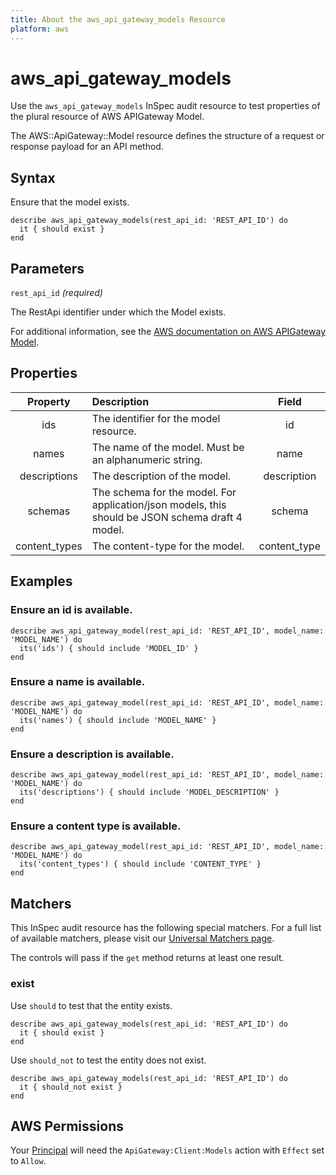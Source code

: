 ```yaml
---
title: About the aws_api_gateway_models Resource
platform: aws
---
```


# aws_api_gateway_models

Use the `aws_api_gateway_models` InSpec audit resource to test properties of the plural resource of AWS APIGateway Model.

The AWS::ApiGateway::Model resource defines the structure of a request or response payload for an API method.

## Syntax

Ensure that the model exists.

    describe aws_api_gateway_models(rest_api_id: 'REST_API_ID') do
      it { should exist }
    end

## Parameters

`rest_api_id` _(required)_

The RestApi identifier under which the Model exists.

For additional information, see the [AWS documentation on AWS APIGateway Model](https://docs.aws.amazon.com/AWSCloudFormation/latest/UserGuide/aws-resource-apigateway-model.html).

## Properties

| Property | Description | Field |
| :---: | :--- | :---: |
| ids | The identifier for the model resource. | id |
| names | The name of the model. Must be an alphanumeric string. | name |
| descriptions | The description of the model. | description |
| schemas | The schema for the model. For application/json models, this should be JSON schema draft 4 model. | schema |
| content_types | The content-type for the model. | content_type |

## Examples

### Ensure an id is available.

    describe aws_api_gateway_model(rest_api_id: 'REST_API_ID', model_name: 'MODEL_NAME') do
      its('ids') { should include 'MODEL_ID' }
    end

### Ensure a name is available.

    describe aws_api_gateway_model(rest_api_id: 'REST_API_ID', model_name: 'MODEL_NAME') do
      its('names') { should include 'MODEL_NAME' }
    end

### Ensure a description is available.

    describe aws_api_gateway_model(rest_api_id: 'REST_API_ID', model_name: 'MODEL_NAME') do
      its('descriptions') { should include 'MODEL_DESCRIPTION' }
    end

### Ensure a content type is available.

    describe aws_api_gateway_model(rest_api_id: 'REST_API_ID', model_name: 'MODEL_NAME') do
      its('content_types') { should include 'CONTENT_TYPE' }
    end

## Matchers

This InSpec audit resource has the following special matchers. For a full list of available matchers, please visit our [Universal Matchers page](https://www.inspec.io/docs/reference/matchers/).

The controls will pass if the `get` method returns at least one result.

### exist

Use `should` to test that the entity exists.

    describe aws_api_gateway_models(rest_api_id: 'REST_API_ID') do
      it { should exist }
    end

Use `should_not` to test the entity does not exist.

    describe aws_api_gateway_models(rest_api_id: 'REST_API_ID') do
      it { should_not exist }
    end

## AWS Permissions

Your [Principal](https://docs.aws.amazon.com/IAM/latest/UserGuide/intro-structure.html#intro-structure-principal) will need the `ApiGateway:Client:Models` action with `Effect` set to `Allow`.